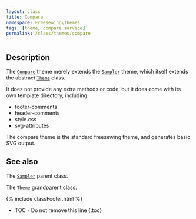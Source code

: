 ```yaml
---
layout: class
title: Compare
namespace: Freesewing\Themes
tags: [theme, compare service]
permalink: /class/themes/compare
---
```

## Description 

The [`Compare`](compare) theme merely extends the [`Sampler`](sampler) theme,
which itself extends the abstract [`Theme`](theme) class.

It does not provide any extra methods or code, but it does come
with its own template directory, including:


- footer-comments
- header-comments
- style.css
- svg-attributes

The compare theme is the standard freesewing theme, and generates basic SVG output.

## See also
The [`Sampler`](sampler) parent class.

The [`Theme`](theme) grandparent class.

{% include classFooter.html %}
* TOC - Do not remove this line
{:toc}
